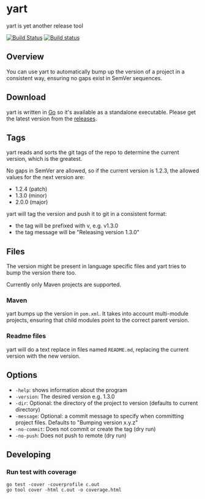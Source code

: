 # yart
yart is yet another release tool

[![Build Status](https://travis-ci.org/ngeor/yart.svg?branch=master)](https://travis-ci.org/ngeor/yart)
[![Build status](https://ci.appveyor.com/api/projects/status/6pp0uohpqa1cao4v/branch/master?svg=true)](https://ci.appveyor.com/project/ngeor/yart/branch/master)

## Overview

You can use yart to automatically bump up the version of a project in a
consistent way, ensuring no gaps exist in SemVer sequences.

## Download

yart is written in [Go](https://golang.org/) so it's available as a standalone
executable. Please get the latest version from the
[releases](https://github.com/ngeor/yart/releases).

## Tags

yart reads and sorts the git tags of the repo to determine the current version,
which is the greatest.

No gaps in SemVer are allowed, so if the current version is 1.2.3, the allowed
values for the next version are:

- 1.2.4 (patch)
- 1.3.0 (minor)
- 2.0.0 (major)

yart will tag the version and push it to git in a consistent format:

- the tag will be prefixed with v, e.g. v1.3.0
- the tag message will be "Releasing version 1.3.0"

## Files

The version might be present in language specific files and yart tries to bump
the version there too.

Currently only Maven projects are supported.

### Maven

yart bumps up the version in `pom.xml`. It takes into account multi-module
projects, ensuring that child modules point to the correct parent version.

### Readme files

yart will do a text replace in files named `README.md`, replacing the current
version with the new version.

## Options

- `-help`: shows information about the program
- `-version`: The desired version e.g. 1.3.0
- `-dir`: Optional: the directory of the project to version (defaults to current
  directory)
- `-message`: Optional: a commit message to specify when committing project
  files. Defaults to "Bumping version x.y.z"
- `-no-commit`: Does not commit or create the tag (dry run)
- `-no-push`: Does not push to remote (dry run)

## Developing

### Run test with coverage

    go test -cover -coverprofile c.out
    go tool cover -html c.out -o coverage.html
